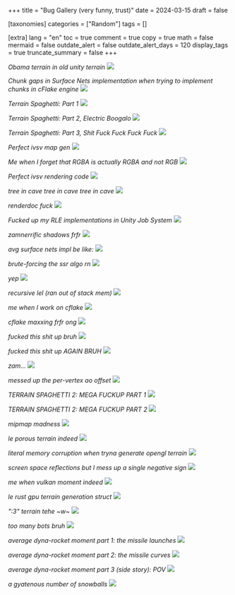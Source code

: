 +++
title = "Bug Gallery (very funny, trust)"
date = 2024-03-15
draft = false

[taxonomies]
categories = ["Random"]
tags = []

[extra]
lang = "en"
toc = true
comment = true
copy = true
math = false
mermaid = false
outdate_alert = false
outdate_alert_days = 120
display_tags = true
truncate_summary = false
+++

*Obama terrain in old unity terrain*
![](/bama_terrain.png)


*Chunk gaps in Surface Nets implementation when trying to implement chunks in cFlake engine*
![](/cflake_chunks.png)


*Terrain Spaghetti: Part 1*
![](/cflake_terrain_fuck.png)


*Terrain Spaghetti: Part 2, Electric Boogalo*
![](/cflake_terrain_fuck2.png)


*Terrain Spaghetti: Part 3, Shit Fuck Fuck Fuck Fuck*
![](/cflake_terrain_ultrafuck.png)


*Perfect ivsv map gen*
![](/damn.png)


*Me when I forget that RGBA is actually RGBA and not RGB*
![](/holy_moly.png)


*Perfect ivsv rendering code*
![](/ivsv_fuckup.png)


*tree in cave tree in cave tree in cave*
![](/kekw.png)


*renderdoc fuck*
![](/renderdoc_fuck.png)


*Fucked up my RLE implementations in Unity Job System*
![](/rle_fuckup.png)


*zamnerrific shadows frfr*
![](/shadows_be_like.png)


*avg surface nets impl be like:*
![](/sn_fuck.png)


*brute-forcing the ssr algo rn*
![](/ssr_hardcore.png)


*yep*
![](/unity_terrain_shit.png)


*recursive lel (ran out of stack mem)*
![](/recursive.png)


*me when I work on cflake*
![](/todo_maxxing.png)


*cflake maxxing frfr ong*
![](/cflake_terrain_shit.png)


*fucked this shit up bruh*
![](/uv_fuckup1.png)


*fucked this shit up AGAIN BRUH*
![](/uv_fuckup2.png)


*zam...*
![](/zam.png)


*messed up the per-vertex ao offset*
![](/ao_fuckup.png)


*TERRAIN SPAGHETTI 2: MEGA FUCKUP PART 1*
![](/fuckup2.png)


*TERRAIN SPAGHETTI 2: MEGA FUCKUP PART 2*
![](/multi_fuckup.png)


*mipmap madness*
![](/mipmap.png)


*le porous terrain indeed*
![](/porous.png)


*literal memory corruption when tryna generate opengl terrain*
![](/mem_corruption_lel.png)


*screen space reflections but I mess up a single negative sign*
![](/ssr_maxxing.png)


*me when vulkan moment indeed*
![](/vulkan_moment.png)

*le rust gpu terrain generation struct*
![](/sigma_rule_rust_struct.png)

*":3" terrain tehe \~w\~*
![](/terrain_blegh.png)

*too many bots bruh*
![](/hmmm_bots.png)

*average dyna-rocket moment part 1: the missile launches*
![](/average_missile_moment.png)

*average dyna-rocket moment part 2: the missile curves*
![](/average_missile_moment_2.png)

*average dyna-rocket moment part 3 (side story): POV*
![](/pov.png)

*a *gyat*enous number of snowballs*
![](/gyatt_snowballs.png)